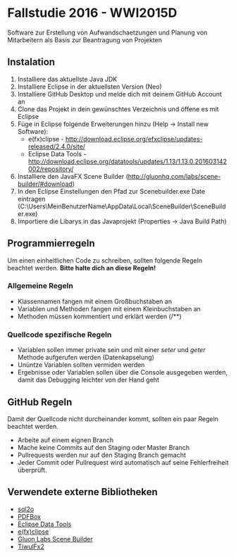 # Fallstudie 2016 - WWI2015D

Software zur Erstellung von Aufwandschaetzungen und Planung von Mitarbeitern als Basis zur Beantragung von Projekten

## Instalation
1. Installiere das aktuellste Java JDK
2. Installiere Eclipse in der aktuellsten Version (Neo)
3. Installiere GitHub Desktop und melde dich mit deinem GitHub Account an
4. Clone das Projekt in dein gewünschtes Verzeichnis und öffene es mit Eclipse
5. Füge in Eclipse folgende Erweiterungen hinzu (Help -> Install new Software): 
	- e(fx)clipse - http://download.eclipse.org/efxclipse/updates-released/2.4.0/site/
	- Eclipse Data Tools - http://download.eclipse.org/datatools/updates/1.13/1.13.0.201603142002/repository/
6. Installiere den JavaFX Scene Builder (http://gluonhq.com/labs/scene-builder/#download)
7. In den Eclipse Einstellungen den Pfad zur Scenebuilder.exe Date eintragen (C:\Users\MeinBenutzerName\AppData\Local\SceneBuilder\SceneBuilder.exe)
8. Importiere die Libarys in das Javaprojekt (Properties -> Java Build Path)
	
## Programmierregeln
Um einen einheitlichen Code zu schreiben, sollten folgende Regeln beachtet werden.
**Bitte halte dich an diese Regeln!**

### Allgemeine Regeln
- Klassennamen fangen mit einem Großbuchstaben an
- Variablen und Methoden fangen mit einem Kleinbuchstaben an
- Methoden müssen kommentiert und erklärt werden (/**)

### Quellcode spezifische Regeln
- Variablen sollen immer private sein und mit einer *seter* und *geter* Methode aufgerufen werden (Datenkapselung)
- Unüntze Variablen sollten vermiden werden
- Ergebnisse oder Variablen sollen über die Console ausgegeben werden, damit das Debugging leichter von der Hand geht



## GitHub Regeln
Damit der Quellcode nicht durcheinander kommt, sollten ein paar Regeln beachtet werden.

- Arbeite auf einem eignen Branch
- Mache keine Commits auf den Staging oder Master Branch
- Pullrequests werden nur auf den Staging Branch gemacht
- Jeder Commit oder Pullrequest wird automatisch auf seine Fehlerfreiheit überprüft.
	
## Verwendete externe Bibliotheken
- [sql2o](https://sql2o.org/)
- [PDFBox](https://pdfbox.apache.org/index.html)
- [Eclipse Data Tools](http://download.eclipse.org/datatools/updates/1.13/1.13.0.201603142002/repository/)
- [e(fx)clipse](http://download.eclipse.org/efxclipse/updates-released/2.4.0/site/)
- [Gluon Labs Scene Builder](http://gluonhq.com/labs/scene-builder/#download)
- [TiwulFx2](http://tiwulfx.panemu.com/)
